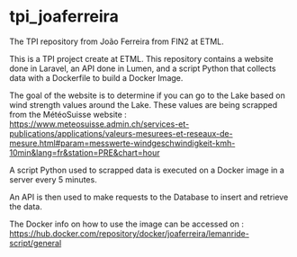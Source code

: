# tpi_joaferreira
The TPI repository from João Ferreira from FIN2 at ETML.

This is a TPI project create at ETML.
This repository contains a website done in Laravel, an API done in Lumen, and a script Python that collects data with a Dockerfile to build a Docker Image.

The goal of the website is to determine if you can go to the Lake based on wind strength values around the Lake.
These values are being scrapped from the MétéoSuisse website : 
https://www.meteosuisse.admin.ch/services-et-publications/applications/valeurs-mesurees-et-reseaux-de-mesure.html#param=messwerte-windgeschwindigkeit-kmh-10min&lang=fr&station=PRE&chart=hour

A script Python used to scrapped data is executed on a Docker image in a server every 5 minutes.

An API is then used to make requests to the Database to insert and retrieve the data.

The Docker info on how to use the image can be accessed on : 
https://hub.docker.com/repository/docker/joaferreira/lemanride-script/general 

